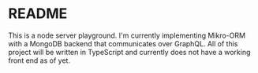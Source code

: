 # README

This is a node server playground. I'm currently implementing Mikro-ORM with a
MongoDB backend that communicates over GraphQL. All of this project will be
written in TypeScript and currently does not have a working front end as of yet.
